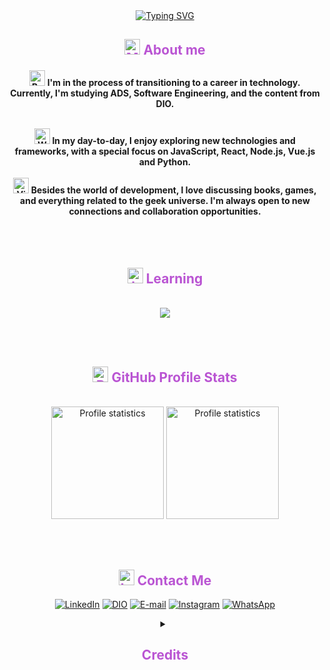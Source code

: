 <div align="center" style="text-align: center;">
  <a href="https://git.io/typing-svg">
    <img src="https://readme-typing-svg.herokuapp.com/?center=true&vCenter=true&color=BA55D3&lines=Wellcome!👋;%20My+name's+Paula+Alessandra+🙋🏻‍♀️" alt="Typing SVG">
  </a>

</div>
<h2 align="center" style="color: #BA55D3;"><img src="https://raw.githubusercontent.com/Tarikul-Islam-Anik/Telegram-Animated-Emojis/main/Objects/Magnifying%20Glass%20Tilted%20Left.webp" alt="Magnifying Glass Tilted Left" width="25" height="25"/> About me</h2>
<div>


  <h4 align="center"><img src="https://raw.githubusercontent.com/Tarikul-Islam-Anik/Telegram-Animated-Emojis/main/Objects/Books.webp" alt="Books" width="25" height="25" /> I'm in the process of transitioning to a career in technology. Currently, I'm studying ADS, Software Engineering, and the content from DIO.
<br> </br>

<img src="https://raw.githubusercontent.com/Tarikul-Islam-Anik/Telegram-Animated-Emojis/main/People/Woman%20Technologist.webp" alt="Woman Technologist" width="25" height="25" /> In my day-to-day, I enjoy exploring new technologies and frameworks, with a special focus on JavaScript, React, Node.js, Vue.js and Python.
<br> </br>
<img src="https://raw.githubusercontent.com/Tarikul-Islam-Anik/Telegram-Animated-Emojis/main/Activity/Video%20Game.webp" alt="Video Game" width="25" height="25" /> Besides the world of development, I love discussing books, games, and everything related to the geek universe. I'm always open to new connections and collaboration opportunities.
</h4>
</div>

<br> </br>


<h2 align="center" style="color: #BA55D3;"><img src="https://raw.githubusercontent.com/Tarikul-Islam-Anik/Telegram-Animated-Emojis/main/Objects/Laptop.webp" alt="Laptop" width="25" height="25" /> Learning</h2>
</br>
<div align="center">
  <img src="https://skillicons.dev/icons?i=vscode,figma,html,css,js,ts,vuejs,nodejs,angular,react,py,git,github,,&perline=8" />
</div>


<br> </br>


<h2 align="center" style="color:#BA55D3;"><img src="https://raw.githubusercontent.com/Tarikul-Islam-Anik/Telegram-Animated-Emojis/main/Objects/Bar%20Chart.webp" alt="Bar Chart" width="25" height="25" /> GitHub Profile Stats</h2>
</br>
<div align="center"> 
  <a href="https://github.com/paulaalessandrars">
  <img src="https://github-readme-stats-git-masterrstaa-rickstaa.vercel.app/api/top-langs/?username=paulaalessandrars&layout=compact&hide_border=true&theme=dracula" alt="Profile statistics" height="180em"><a>
  <img src="https://github-profile-summary-cards.vercel.app/api/cards/stats?username=paulaalessandrars&layout=compact&hide_border=true&theme=dracula" alt="Profile statistics" height="180em"></a>
</div>

<br> </br>

<h2 align="center" style="color: #BA55D3;"><img src="https://raw.githubusercontent.com/Tarikul-Islam-Anik/Telegram-Animated-Emojis/main/Objects/Inbox%20Tray.webp" alt="Inbox Tray" width="25" height="25" /> Contact Me </h2>

<div align="center">

[![LinkedIn](https://img.shields.io/badge/-LinkedIn-FFFFFF?style=for-the-badge&logo=linkedin&logoColor=30A3DE)](https://www.linkedin.com/in/paula-alessandra-rodrigues-dos-santos-57586759/)
[![DIO](https://img.shields.io/badge/-%20DIO%20PROFILE-9932CC?style=for-the-badge)](https://www.dio.me/users/paulaalessandra_rodrigues_75255)
[![E-mail](https://img.shields.io/badge/-Email-F0F8FF?style=for-the-badge&logo=microsoft-outlook&logoColor=007BFF)](mailto:paulaalessandra_rodrigues@outlook.com)
[![Instagram](https://img.shields.io/badge/-Instagram-F08080?style=for-the-badge&logo=instagram&logoColor=white)](https://www.instagram.com/paulaalessandrars/)
[![WhatsApp](https://img.shields.io/badge/WhatsApp-25D366?style=for-the-badge&logo=whatsapp&logoColor=white)](https://wa.me/+5551981368934)


<details align="center">
  <summary><h2 align="center" style="color: #BA55D3;">Credits</summary> 
  - GitHub Stats by <a href="https://github.com/anuraghazra/github-readme-stats">anuraghazra</a>
  <br>
   - GitHub Streak by <a href="https://github.com/DenverCoder1/github-readme-streak-stats">DenverCoder1</a>
  <br>
  - Developer vector created by <a href="https://www.freepik.com/vectors/developer">storyset - www.freepik.com</a> (edited by author)
</details>
